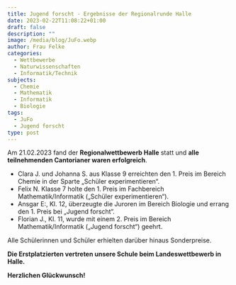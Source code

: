 ```yaml
---
title: Jugend forscht - Ergebnisse der Regionalrunde Halle
date: 2023-02-22T11:08:22+01:00
draft: false
description: ""
image: /media/blog/JuFo.webp
author: Frau Felke
categories:
  - Wettbewerbe
  - Naturwissenschaften
  - Informatik/Technik
subjects:
  - Chemie
  - Mathematik
  - Informatik
  - Biologie
tags:
  - JuFo
  - Jugend forscht
type: post
---
```

Am 21.02.2023 fand der **Regionalwettbewerb Halle** statt und **alle teilnehmenden Cantorianer waren erfolgreich**.

- Clara J. und Johanna S. aus Klasse 9 erreichten den 1. Preis im Bereich Chemie in der Sparte „Schüler experimentieren“.
- Felix N. Klasse 7 holte den 1. Preis im Fachbereich Mathematik/Informatik („Schüler experimentieren“).
- Ansgar E:, Kl. 12, überzeugte die Juroren im Bereich Biologie und errang den 1. Preis bei „Jugend forscht“.
- Florian J., Kl. 11, wurde mit einem 2. Preis im Bereich Mathematik/Informatik („Jugend forscht“) geehrt.

Alle Schülerinnen und Schüler erhielten darüber hinaus Sonderpreise.

**Die Erstplatzierten vertreten unsere Schule beim Landeswettbewerb in Halle.**

**Herzlichen Glückwunsch!**
